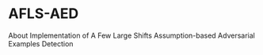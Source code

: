 # AFLS-AED
About Implementation of A Few Large Shifts Assumption-based Adversarial Examples Detection
